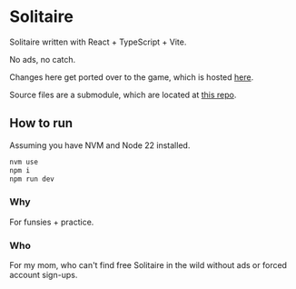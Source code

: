 # Solitaire

Solitaire written with React + TypeScript + Vite.

No ads, no catch.

Changes here get ported over to the game, which is hosted [here](https://ryanshee.com/solitaire).

Source files are a submodule, which are located at [this repo](https://github.com/LIONisaQT/solitaire-src).

## How to run

Assuming you have NVM and Node 22 installed.

```bash
nvm use
npm i
npm run dev
```

### Why

For funsies + practice.

### Who

For my mom, who can't find free Solitaire in the wild without ads or forced account sign-ups.
